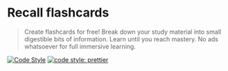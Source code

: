 # Recall flashcards

> Create flashcards for free! Break down your study material into small digestible bits of information. Learn until you reach mastery. No ads whatsoever for full immersive learning.

[![Code Style](https://badgen.net/badge/code%20style/airbnb/ff5a5f?icon=airbnb)](https://github.com/airbnb/javascript) [![code style: prettier](https://img.shields.io/badge/code_style-prettier-16d7d9.svg?style=flat-round)](https://github.com/prettier/prettier)
